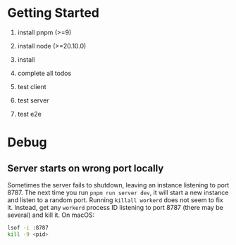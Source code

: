 # Getting Started

1. install pnpm (>=9)

2. install node (>=20.10.0)

3. install

4. complete all todos

5. test client

6. test server

7. test e2e

# Debug

## Server starts on wrong port locally

Sometimes the server fails to shutdown, leaving an instance listening to port 8787. The next time you run `pnpm run server dev`, it will start a new instance and listen to a random port. Running `killall workerd` does not seem to fix it. Instead, get any `workerd` process ID listening to port 8787 (there may be several) and kill it. On macOS:

```sh
lsof -i :8787
kill -9 <pid>
```
